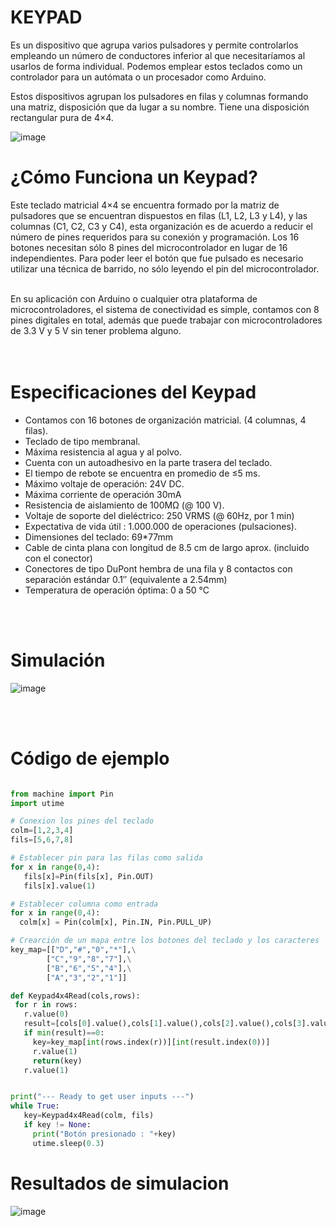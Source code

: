 # KEYPAD 

Es un dispositivo que agrupa varios pulsadores y permite controlarlos empleando un número de conductores inferior al que necesitaríamos al usarlos de forma individual. Podemos emplear estos teclados como un controlador para un autómata o un procesador como Arduino.

Estos dispositivos agrupan los pulsadores en filas y columnas formando una matriz, disposición que da lugar a su nombre. Tiene una disposición rectangular pura de 4×4.


![image](https://user-images.githubusercontent.com/124211869/223575866-1a191b82-5cee-4cfa-acc0-d5ed04a27552.png)


# ¿Cómo Funciona un Keypad?

Este teclado matricial 4×4 se encuentra formado por la matriz de pulsadores que se encuentran dispuestos en filas (L1, L2, L3 y L4), y las columnas (C1, C2, C3 y C4), esta organización es de acuerdo a reducir el número de pines requeridos para su conexión y programación. Los 16 botones necesitan sólo 8 pines del microcontrolador en lugar de 16 independientes. Para poder leer el botón que fue pulsado es necesario utilizar una técnica de barrido, no sólo leyendo el pin del microcontrolador.

<br>
En su aplicación con Arduino o cualquier otra plataforma de microcontroladores, el sistema de conectividad es simple, contamos con 8 pines digitales en total, además que puede trabajar con microcontroladores de 3.3 V y 5 V sin tener problema alguno. 
</br>

<br>
<br>

# Especificaciones del Keypad
* Contamos con 16 botones de organización matricial. (4 columnas, 4 filas).
* Teclado de tipo membranal.
* Máxima resistencia al agua y al polvo.
* Cuenta con un autoadhesivo en la parte trasera del teclado.
* El tiempo de rebote se encuentra en promedio de ≤5 ms.
* Máximo voltaje de operación: 24V DC.
* Máxima corriente de operación 30mA
* Resistencia de aislamiento de 100MΩ (@ 100 V).
* Voltaje de soporte del dieléctrico: 250 VRMS (@ 60Hz, por 1 min)
* Expectativa de vida útil : 1.000.000 de operaciones (pulsaciones).
* Dimensiones del teclado: 69*77mm
* Cable de cinta plana con longitud de 8.5 cm de largo aprox. (incluido con el conector)
* Conectores de tipo DuPont hembra de una fila y 8 contactos con separación estándar 0.1″ (equivalente a 2.54mm)
* Temperatura de operación óptima: 0 a 50 °C

<br>
<br>

# Simulación 
![image](https://user-images.githubusercontent.com/124211869/223578860-3cdaff96-ff08-4043-ba47-aae900f8c902.png)

<br>
<br>

# Código de ejemplo 

 ```Python

from machine import Pin
import utime
 
# Conexion los pines del teclado
colm=[1,2,3,4]
fils=[5,6,7,8]
 
# Establecer pin para las filas como salida
for x in range(0,4):
    fils[x]=Pin(fils[x], Pin.OUT)
    fils[x].value(1)
 
# Establecer columna como entrada
for x in range(0,4):
   colm[x] = Pin(colm[x], Pin.IN, Pin.PULL_UP)
 
# Crearción de un mapa entre los botones del teclado y los caracteres
key_map=[["D","#","0","*"],\
         ["C","9","8","7"],\
         ["B","6","5","4"],\
         ["A","3","2","1"]]
 
def Keypad4x4Read(cols,rows):
  for r in rows:
    r.value(0)
    result=[cols[0].value(),cols[1].value(),cols[2].value(),cols[3].value()]
    if min(result)==0:
      key=key_map[int(rows.index(r))][int(result.index(0))]
      r.value(1) 
      return(key)
    r.value(1)
 

print("--- Ready to get user inputs ---")
while True:
    key=Keypad4x4Read(colm, fils)
    if key != None:
      print("Botón presionado : "+key)
      utime.sleep(0.3) 
 ```
 
 
 # Resultados de simulacion 
 
 ![image](https://user-images.githubusercontent.com/124211869/223623341-51640b77-f77e-44e4-ba7a-5751359b654a.png)

